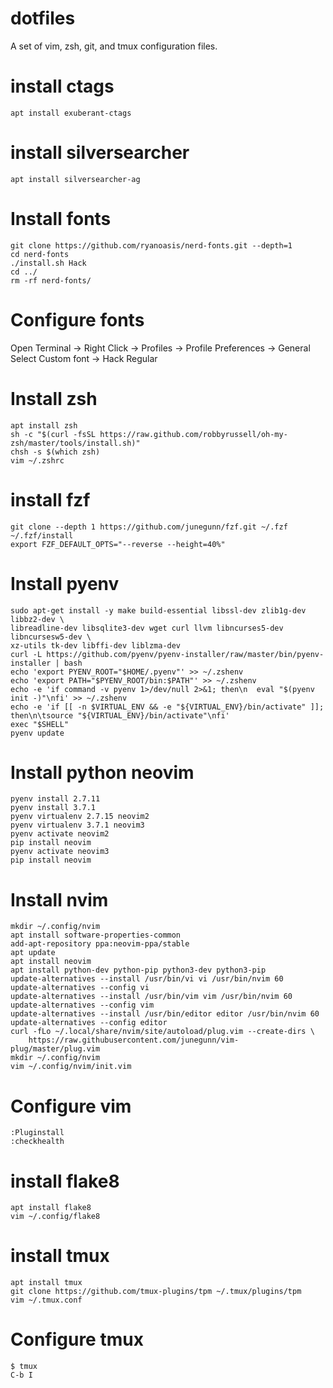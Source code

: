 # dotfiles
A set of vim, zsh, git, and tmux configuration files.

# install ctags
```apt install exuberant-ctags```

# install silversearcher
```apt install silversearcher-ag```

# Install fonts
```
git clone https://github.com/ryanoasis/nerd-fonts.git --depth=1
cd nerd-fonts
./install.sh Hack
cd ../
rm -rf nerd-fonts/
```

# Configure fonts
Open Terminal -> Right Click -> Profiles -> Profile Preferences -> General
Select Custom font -> Hack Regular

# Install zsh
```
apt install zsh
sh -c "$(curl -fsSL https://raw.github.com/robbyrussell/oh-my-zsh/master/tools/install.sh)"
chsh -s $(which zsh)
vim ~/.zshrc
```

# install fzf
```
git clone --depth 1 https://github.com/junegunn/fzf.git ~/.fzf
~/.fzf/install
export FZF_DEFAULT_OPTS="--reverse --height=40%"
```

# Install pyenv
```
sudo apt-get install -y make build-essential libssl-dev zlib1g-dev libbz2-dev \
libreadline-dev libsqlite3-dev wget curl llvm libncurses5-dev libncursesw5-dev \
xz-utils tk-dev libffi-dev liblzma-dev
curl -L https://github.com/pyenv/pyenv-installer/raw/master/bin/pyenv-installer | bash
echo 'export PYENV_ROOT="$HOME/.pyenv"' >> ~/.zshenv
echo 'export PATH="$PYENV_ROOT/bin:$PATH"' >> ~/.zshenv
echo -e 'if command -v pyenv 1>/dev/null 2>&1; then\n  eval "$(pyenv init -)"\nfi' >> ~/.zshenv
echo -e 'if [[ -n $VIRTUAL_ENV && -e "${VIRTUAL_ENV}/bin/activate" ]]; then\n\tsource "${VIRTUAL_ENV}/bin/activate"\nfi'
exec "$SHELL"
pyenv update
```

# Install python neovim
```
pyenv install 2.7.11
pyenv install 3.7.1
pyenv virtualenv 2.7.15 neovim2
pyenv virtualenv 3.7.1 neovim3
pyenv activate neovim2
pip install neovim
pyenv activate neovim3
pip install neovim
```

# Install nvim
```
mkdir ~/.config/nvim
apt install software-properties-common
add-apt-repository ppa:neovim-ppa/stable
apt update
apt install neovim
apt install python-dev python-pip python3-dev python3-pip
update-alternatives --install /usr/bin/vi vi /usr/bin/nvim 60
update-alternatives --config vi
update-alternatives --install /usr/bin/vim vim /usr/bin/nvim 60
update-alternatives --config vim
update-alternatives --install /usr/bin/editor editor /usr/bin/nvim 60
update-alternatives --config editor
curl -fLo ~/.local/share/nvim/site/autoload/plug.vim --create-dirs \
    https://raw.githubusercontent.com/junegunn/vim-plug/master/plug.vim
mkdir ~/.config/nvim
vim ~/.config/nvim/init.vim
```

# Configure vim
```
:Pluginstall
:checkhealth
```

# install flake8
```
apt install flake8
vim ~/.config/flake8
```

# install tmux
```
apt install tmux
git clone https://github.com/tmux-plugins/tpm ~/.tmux/plugins/tpm
vim ~/.tmux.conf
```

# Configure tmux
```
$ tmux
C-b I
```
